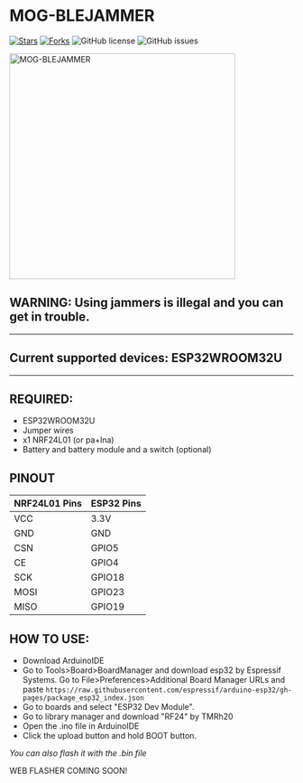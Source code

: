 # MOG-BLEJAMMER

[![Stars](https://img.shields.io/github/stars/MOG-Developing/MOG-BLEJAMMER.svg?style=flat&logo=github)](https://github.com/MOG-Developing/MOG-BLEJAMMER/stargazers) [![Forks](https://img.shields.io/github/forks/MOG-Developing/MOG-BLEJAMMER.svg?style=flat&logo=github)](https://github.com/MOG-Developing/MOG-BLEJAMMER/network/members) ![GitHub license](https://img.shields.io/github/license/MOG-Developing/MOG-BLEJAMMER) ![GitHub issues](https://img.shields.io/github/issues/MOG-Developing/MOG-BLEJAMMER)

<img src="https://github.com/user-attachments/assets/4ff4ed4b-6fa4-4b05-ae6e-74e27bf03576" width="400" alt="MOG-BLEJAMMER" />

## WARNING: Using jammers is illegal and you can get in trouble.

---

## Current supported devices: ESP32WROOM32U

---

## REQUIRED:
- ESP32WROOM32U
- Jumper wires
- x1 NRF24L01 (or pa+lna)
- Battery and battery module and a switch (optional)

## PINOUT

| NRF24L01 Pins | ESP32 Pins |
|--------------|-----------|
| VCC          | 3.3V      |
| GND          | GND       |
| CSN          | GPIO5     |
| CE           | GPIO4     |
| SCK          | GPIO18    |
| MOSI         | GPIO23    |
| MISO         | GPIO19    |

## HOW TO USE:

- Download ArduinoIDE
- Go to Tools>Board>BoardManager and download esp32 by Espressif Systems. Go to File>Preferences>Additional Board Manager URLs and paste ``https://raw.githubusercontent.com/espressif/arduino-esp32/gh-pages/package_esp32_index.json``
- Go to boards and select "ESP32 Dev Module".
- Go to library manager and download "RF24" by TMRh20
- Open the .ino file in ArduinoIDE 
- Click the upload button and hold BOOT button.

*You can also flash it with the .bin file*

WEB FLASHER COMING SOON!
